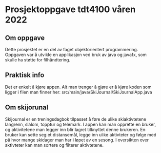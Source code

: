 # Prosjektoppgave tdt4100 våren 2022

## Om oppgave
Dette prosjektet er en del av faget objektorientert programmering. Oppgaven var å utvikle en applikasjon ved bruk av java og javafx, som skulle ha støtte for filhåndtering.

## Praktisk info
Det er enkelt å kjøre appen. Alt man trenger å gjøre er å kjøre koden som ligger i filen man finner her: src/main/java/SkiJournal/SkiJournalApp.java  


## Om skijorunal
Skijournal er en treningsdagbok tilpasset å føre de ulike skiaktivtetene langrenn, slalom, topptur og telemark. I appen kan man opprette en bruker, og aktivitetene man legger inn blir lagret tilknyttet denne brukeren. En bruker kan sette seg et distansemål, legge inn ulike aktivteter og følge med på hvor mange skidager man har i løpet av en sesong. I oversikten over aktivteter kan man sortere og filterer aktivtetene.

